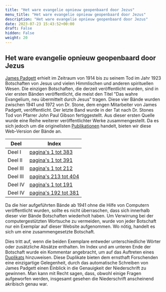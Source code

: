 ```yaml
---
title: "Het ware evangelie opnieuw geopenbaard door Jezus"
menu_title: "Het ware evangelie opnieuw geopenbaard door Jezus"
description: "Het ware evangelie opnieuw geopenbaard door Jezus"
date: 2023-07-23 15:43:52+00:00
draft: False
hidden: False
weight: 20
---
```

## Het ware evangelie opnieuw geopenbaard door Jezus

[James Padgett](https://new-birth.net/mediumship/james-padgett-medium/) erhielt im Zeitraum von 1914 bis zu seinem Tod im Jahr 1923 Botschaften von Jesus und vielen Himmlischen und anderen spirituellen Wesen. Die einzigen Botschaften, die derzeit veröffentlicht wurden, sind in vier ersten Bänden veröffentlicht, die meist den Titel "Das wahre Evangelium, neu übermittelt durch Jesus" tragen. Diese vier Bände wurden zwischen 1941 und 1972 von Dr. Stone, dem engen Mitarbeiter von James Padgett, veröffentlicht. Der letzte Band wurde in der Tat nach Dr. Stones Tod von Pfarrer John Paul Gibson fertiggestellt. Aus dieser ersten Quelle wurde eine Reihe weiterer veröffentlichter Werke zusammengestellt. Da es sich jedoch um die originellsten [Publikationen](https://new-birth.net/other-stuff/books-we-love/books-on-the-messages-received-by-james-padgett/#oop/) handelt, bieten wir diese Web-Version der Bände an.

**Deel** | **Index**
---|---
Deel I | [pagina's 1 tot 383](/1-nl-james-padgett-messages/1-2-nl-the-true-gospel-revealed-anew-by-jesus/1-2-1-nl-volume-1-pages-1-to-383/)
Deel II | [pagina's 1 tot 391](/1-nl-james-padgett-messages/1-2-nl-the-true-gospel-revealed-anew-by-jesus/1-2-2-nl-volume-2-pages-1-to-391/)
Deel III | [pagina's 1 tot 212](/1-nl-james-padgett-messages/1-2-nl-the-true-gospel-revealed-anew-by-jesus/1-2-3-nl-volume-3-pages-1-to-212/)
Deel III | [pagina's 213 tot 404](/1-nl-james-padgett-messages/1-2-nl-the-true-gospel-revealed-anew-by-jesus/1-2-4-nl-volume-3-pages-213-to-404/)
Deel IV | [pagina's 1 tot 191](/1-nl-james-padgett-messages/1-2-nl-the-true-gospel-revealed-anew-by-jesus/1-2-5-nl-volume-4-pages-1-to-191/)
Deel IV | [pagina's 192 tot 381](/1-nl-james-padgett-messages/1-2-nl-the-true-gospel-revealed-anew-by-jesus/1-2-6-nl-volume-4-pages-192-to-381/)

Da die hier aufgeführten Bände ab 1941 ohne die Hilfe von Computern veröffentlicht wurden, sollte es nicht überraschen, dass sich innerhalb dieser vier Bände Botschaften wiederholt haben. Um Verwirrung bei der computergestützten Wortsuche zu vermeiden, wurde von jeder Botschaft nur ein Exemplar auf dieser Website aufgenommen. Wo nötig, handelt es sich um eine zusammengesetzte Botschaft.

Dies tritt auf, wenn die beiden Exemplare entweder unterschiedliche Wörter oder zusätzliche Absätze enthalten. Im Index und am unteren Ende der Botschaft wurde ein Kommentar angebracht, um auf das Auftreten eines [Duplikats](https://new-birth.net/padgetts-messages/duplicates-of-the-messages/) hinzuweisen. Diese Duplikate bieten dem ernsthaft Forschenden eine einzigartige Gelegenheit, durch das automatische Schreiben von James Padgett einen Einblick in die Genauigkeit der Niederschrift zu gewinnen. Man kann mit Recht sagen, dass, obwohl einige Fragen aufgeworfen werden, insgesamt gesehen die Niederschrift anscheinend akribisch genau war.